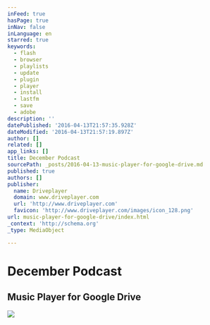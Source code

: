 ```yaml
---
inFeed: true
hasPage: true
inNav: false
inLanguage: en
starred: true
keywords:
  - flash
  - browser
  - playlists
  - update
  - plugin
  - player
  - install
  - lastfm
  - save
  - adobe
description: ''
datePublished: '2016-04-13T21:57:35.928Z'
dateModified: '2016-04-13T21:57:19.897Z'
author: []
related: []
app_links: []
title: December Podcast
sourcePath: _posts/2016-04-13-music-player-for-google-drive.md
published: true
authors: []
publisher:
  name: Driveplayer
  domain: www.driveplayer.com
  url: 'http://www.driveplayer.com'
  favicon: 'http://www.driveplayer.com/images/icon_128.png'
url: music-player-for-google-drive/index.html
_context: 'http://schema.org'
_type: MediaObject

---
```

# December Podcast

<article style=""><h1>Music Player for Google Drive</h1><img src="https://s3-us-west-2.amazonaws.com/the-grid-img/p/8b6b88b388baa4161fb1f7247bf58474df6b9a15.png" /></article>